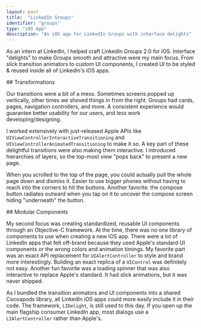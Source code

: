```yaml
---
layout: post
title:  "LinkedIn Groups"
identifier: "groups"
type: "iOS App"
description: "An iOS app for LinkedIn Groups with interface delights"
---
```

<section>
<!-- {% asset groups-ios.png class="leading-image" @pic %} -->
<p class="emphasized">As an intern at LinkedIn, I helped craft LinkedIn Groups 2.0 for iOS. Interface "delights" to make Groups smooth and attractive were my main focus. From slick transition animators to custom UI components, I created UI to be styled & reused inside all of LinkedIn's iOS apps.</p>
</section>

<section markdown="1">
## Transformations

Our transitions were a bit of a mess. Sometimes screens popped up vertically, other times we shoved things in from the right. Groups had cards, pages, navigation controllers, and more. A consistent experience would guarantee better usability for our users, and less work developing/designing.

I worked extensively with just-released Apple APIs like `UIViewControllerInteractiveTransitioning` and `UIViewControllerAnimatedTransitioning` to make it so. A key part of these delightful transitions were also making them interactive. I introduced hierarchies of layers, so the top-most view "pops back" to present a new page.

When you scrolled to the top of the page, you could actually pull the whole page down and dismiss it. Easier to use bigger phones without having to reach into the corners to hit the buttons. Another favorite: the compose button radiates outward when you tap on it to uncover the compose screen hiding "underneath" the button.
</section>

<section markdown="1">
## Modular Components

My second focus was creating standardized, reusable UI components through an Objective-C framework. At the time, there was no one library of components to use when creating a new iOS app. There were a lot of LinkedIn apps that felt off-brand because they used Apple's standard UI components or the wrong colors and animation timings. My favorite part was an exact API replacement for `UIAlertController` to style and brand more interestingly. Building an exact replica of a `UIControl` was definitely not easy. Another fun favorite was a loading spinner that was also interactive to replace Apple's standard. It had slick animations, but it was never shipped.

As I bundled the transition animators and UI components into a shared Cocoapods library, all LinkedIn iOS apps could more easily include it in their code. The framework, `LIDelight`, is still used to this day. If you open up the main flagship consumer LinkedIn app, most dialogs use a `LIAlertController` rather than Apple's.
</section>
